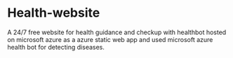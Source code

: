 # Health-website
A 24/7 free website for health guidance and checkup with healthbot hosted on microsoft azure as a azure static web app and used microsoft azure health bot for detecting diseases.
